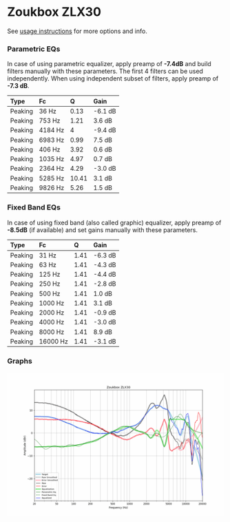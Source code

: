 # Zoukbox ZLX30
See [usage instructions](https://github.com/jaakkopasanen/AutoEq#usage) for more options and info.

### Parametric EQs
In case of using parametric equalizer, apply preamp of **-7.4dB** and build filters manually
with these parameters. The first 4 filters can be used independently.
When using independent subset of filters, apply preamp of **-7.3 dB**.

| Type    | Fc      |     Q | Gain    |
|:--------|:--------|:------|:--------|
| Peaking | 36 Hz   |  0.13 | -6.1 dB |
| Peaking | 753 Hz  |  1.21 | 3.6 dB  |
| Peaking | 4184 Hz |  4    | -9.4 dB |
| Peaking | 6983 Hz |  0.99 | 7.5 dB  |
| Peaking | 406 Hz  |  3.92 | 0.6 dB  |
| Peaking | 1035 Hz |  4.97 | 0.7 dB  |
| Peaking | 2364 Hz |  4.29 | -3.0 dB |
| Peaking | 5285 Hz | 10.41 | 3.1 dB  |
| Peaking | 9826 Hz |  5.26 | 1.5 dB  |

### Fixed Band EQs
In case of using fixed band (also called graphic) equalizer, apply preamp of **-8.5dB**
(if available) and set gains manually with these parameters.

| Type    | Fc       |    Q | Gain    |
|:--------|:---------|:-----|:--------|
| Peaking | 31 Hz    | 1.41 | -6.3 dB |
| Peaking | 63 Hz    | 1.41 | -4.3 dB |
| Peaking | 125 Hz   | 1.41 | -4.4 dB |
| Peaking | 250 Hz   | 1.41 | -2.8 dB |
| Peaking | 500 Hz   | 1.41 | 1.0 dB  |
| Peaking | 1000 Hz  | 1.41 | 3.1 dB  |
| Peaking | 2000 Hz  | 1.41 | -0.9 dB |
| Peaking | 4000 Hz  | 1.41 | -3.0 dB |
| Peaking | 8000 Hz  | 1.41 | 8.9 dB  |
| Peaking | 16000 Hz | 1.41 | -3.1 dB |

### Graphs
![](./Zoukbox%20ZLX30.png)
